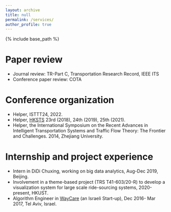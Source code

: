 ```yaml
---
layout: archive
title: null
permalink: /services/
author_profile: true
---
```

{% include base_path %}
# Paper review
- Journal review: TR-Part C, Transportation Research Record, IEEE ITS
- Conference paper review: COTA

# Conference organization 
- Helper, ISTTT24, 2022.
- Helper, [HKSTS](http://www.hksts.org/) 23rd (2018), 24th (2019), 25th (2021).
- Helper, the International Symposium on the Recent Advances in Intelligent Transportation Systems and Traffic Flow Theory: The Frontier and Challenges. 2014, Zhejiang University.

# Internship and project experience
- Intern in DiDi Chuxing, working on big data analytics, Aug-Dec 2019, Beijing.
- Involvement in a theme-based project (TRS T41-603/20-R) to develop a visualization system for large scale ride-sourcing systems, 2020-present, HKUST.
- Algorithm Engineer in [WayCare](https://www.rekor.ai/waycare) (an Israeli Start-up),  Dec 2016- Mar 2017, Tel Aviv, Israel.
